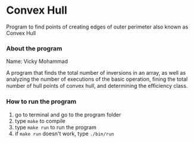 # Convex Hull

Program to find points of creating edges of outer perimeter also known as Convex Hull

### About the program

Name: Vicky Mohammad

A program that finds the total number of inversions in an array,
as well as analyzing the number of executions of the basic operation, 
fining the total number of hull points of convex hull,
and determining the eﬃciency class.

### How to run the program

1) go to terminal and go to the program folder
2) type `make` to compile
3) type `make run` to run the program
4) if `make run` doesn't work, type `./bin/run`
